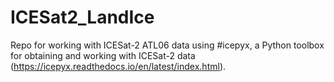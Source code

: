 # ICESat2_LandIce

Repo for working with ICESat-2 ATL06 data using #icepyx, a Python toolbox for obtaining and working with ICESat-2 data (https://icepyx.readthedocs.io/en/latest/index.html).

